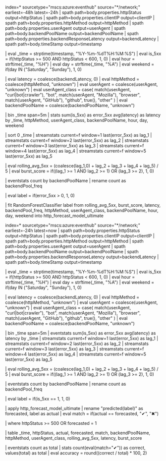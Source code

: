 index=* sourcetype="mscs:azure:eventhub" source="*/network;" earliest=-48h latest=-24h
| spath path=body.properties.httpStatus output=httpStatus
| spath path=body.properties.clientIP output=clientIP
| spath path=body.properties.httpMethod output=httpMethod
| spath path=body.properties.userAgent output=userAgent
| spath path=body.backendPoolName output=backendPoolName
| spath path=body.properties.backendResponseLatency output=backendLatency
| spath path=body.timeStamp output=timestamp

| eval _time = strptime(timestamp, "%Y-%m-%dT%H:%M:%S")
| eval is_5xx = if(httpStatus >= 500 AND httpStatus < 600, 1, 0)
| eval hour = strftime(_time, "%H")
| eval day = strftime(_time, "%A")
| eval weekend = if(day IN ("Saturday", "Sunday"), 1, 0)

| eval latency = coalesce(backendLatency, 0)
| eval httpMethod = coalesce(httpMethod, "unknown")
| eval userAgent = coalesce(userAgent, "unknown")
| eval userAgent_class = case(
    match(userAgent, "curl|bot|crawler"), "bot",
    match(userAgent, "Mozilla"), "browser",
    match(userAgent, "GitHub"), "github",
    true(), "other"
)
| eval backendPoolName = coalesce(backendPoolName, "unknown")

| bin _time span=5m
| stats sum(is_5xx) as error_5xx avg(latency) as latency by _time, httpMethod, userAgent_class, backendPoolName, hour, day, weekend

| sort 0 _time
| streamstats current=f window=1 last(error_5xx) as lag_1
| streamstats current=f window=2 last(error_5xx) as lag_2
| streamstats current=f window=3 last(error_5xx) as lag_3
| streamstats current=f window=4 last(error_5xx) as lag_4
| streamstats current=f window=5 last(error_5xx) as lag_5

| eval rolling_avg_5xx = (coalesce(lag_1,0) + lag_2 + lag_3 + lag_4 + lag_5) / 5
| eval burst_score = if((lag_1 >= 1 AND lag_2 >= 1) OR (lag_3 >= 2), 1, 0)

| eventstats count by backendPoolName
| rename count as backendPool_freq

| eval label = if(error_5xx > 0, 1, 0)

| fit RandomForestClassifier label from rolling_avg_5xx, burst_score, latency, backendPool_freq, httpMethod, userAgent_class, backendPoolName, hour, day, weekend into http_forecast_model_ultimate



index=* sourcetype="mscs:azure:eventhub" source="*/network;" earliest=-24h latest=now
| spath path=body.properties.httpStatus output=httpStatus
| spath path=body.properties.clientIP output=clientIP
| spath path=body.properties.httpMethod output=httpMethod
| spath path=body.properties.userAgent output=userAgent
| spath path=body.backendPoolName output=backendPoolName
| spath path=body.properties.backendResponseLatency output=backendLatency
| spath path=body.timeStamp output=timestamp

| eval _time = strptime(timestamp, "%Y-%m-%dT%H:%M:%S")
| eval is_5xx = if(httpStatus >= 500 AND httpStatus < 600, 1, 0)
| eval hour = strftime(_time, "%H")
| eval day = strftime(_time, "%A")
| eval weekend = if(day IN ("Saturday", "Sunday"), 1, 0)

| eval latency = coalesce(backendLatency, 0)
| eval httpMethod = coalesce(httpMethod, "unknown")
| eval userAgent = coalesce(userAgent, "unknown")
| eval userAgent_class = case(
    match(userAgent, "curl|bot|crawler"), "bot",
    match(userAgent, "Mozilla"), "browser",
    match(userAgent, "GitHub"), "github",
    true(), "other"
)
| eval backendPoolName = coalesce(backendPoolName, "unknown")

| bin _time span=5m
| eventstats sum(is_5xx) as error_5xx avg(latency) as latency by _time
| streamstats current=f window=1 last(error_5xx) as lag_1
| streamstats current=f window=2 last(error_5xx) as lag_2
| streamstats current=f window=3 last(error_5xx) as lag_3
| streamstats current=f window=4 last(error_5xx) as lag_4
| streamstats current=f window=5 last(error_5xx) as lag_5

| eval rolling_avg_5xx = (coalesce(lag_1,0) + lag_2 + lag_3 + lag_4 + lag_5) / 5
| eval burst_score = if((lag_1 >= 1 AND lag_2 >= 1) OR (lag_3 >= 2), 1, 0)

| eventstats count by backendPoolName
| rename count as backendPool_freq

| eval label = if(is_5xx == 1, 1, 0)

| apply http_forecast_model_ultimate
| rename "predicted(label)" as forecasted, label as actual
| eval match = if(actual == forecasted, "✔", "✖")

| where httpStatus >= 500 OR forecasted = 1

| table _time, httpStatus, actual, forecasted, match, backendPoolName, httpMethod, userAgent_class, rolling_avg_5xx, latency, burst_score

| eventstats count as total
| stats count(eval(match="✔")) as correct, values(total) as total
| eval accuracy = round((correct / total) * 100, 2)
